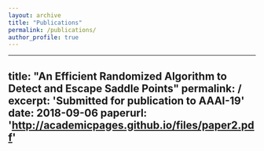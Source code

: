 ```yaml
---
layout: archive
title: "Publications"
permalink: /publications/
author_profile: true
---
```


---
title: "An Efficient Randomized Algorithm to Detect and Escape Saddle Points"
permalink: /
excerpt: 'Submitted for publication to AAAI-19'
date: 2018-09-06
paperurl: 'http://academicpages.github.io/files/paper2.pdf'
---

